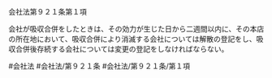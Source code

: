 会社法第９２１条第１項

会社が吸収合併をしたときは、その効力が生じた日から二週間以内に、その本店の所在地において、吸収合併により消滅する会社については解散の登記をし、吸収合併後存続する会社については変更の登記をしなければならない。

#会社法
#会社法/第９２１条
#会社法/第９２１条/第１項

